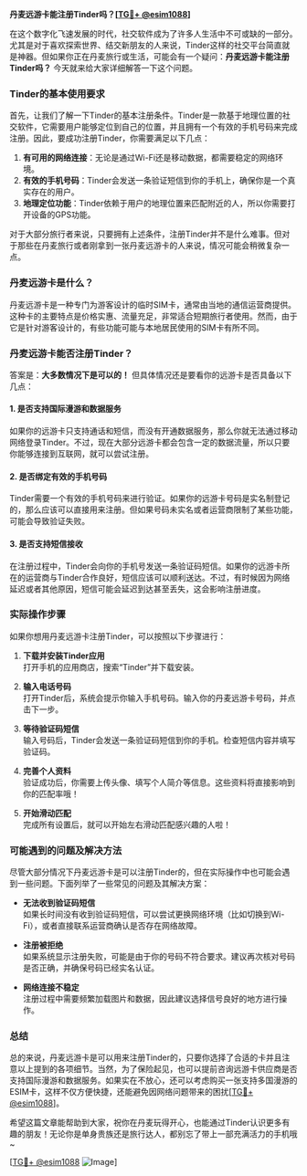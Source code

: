 **丹麦远游卡能注册Tinder吗？[[TG💪+ @esim1088](https://t.me/s/esim1088)]**

在这个数字化飞速发展的时代，社交软件成为了许多人生活中不可或缺的一部分。尤其是对于喜欢探索世界、结交新朋友的人来说，Tinder这样的社交平台简直就是神器。但如果你正在丹麦旅行或生活，可能会有一个疑问：**丹麦远游卡能注册Tinder吗？** 今天就来给大家详细解答一下这个问题。

### Tinder的基本使用要求

首先，让我们了解一下Tinder的基本注册条件。Tinder是一款基于地理位置的社交软件，它需要用户能够定位到自己的位置，并且拥有一个有效的手机号码来完成注册。因此，要成功注册Tinder，你需要满足以下几点：

1. **有可用的网络连接**：无论是通过Wi-Fi还是移动数据，都需要稳定的网络环境。
2. **有效的手机号码**：Tinder会发送一条验证短信到你的手机上，确保你是一个真实存在的用户。
3. **地理定位功能**：Tinder依赖于用户的地理位置来匹配附近的人，所以你需要打开设备的GPS功能。

对于大部分旅行者来说，只要拥有上述条件，注册Tinder并不是什么难事。但对于那些在丹麦旅行或者刚拿到一张丹麦远游卡的人来说，情况可能会稍微复杂一点。

### 丹麦远游卡是什么？

丹麦远游卡是一种专门为游客设计的临时SIM卡，通常由当地的通信运营商提供。这种卡的主要特点是价格实惠、流量充足，非常适合短期旅行者使用。然而，由于它是针对游客设计的，有些功能可能与本地居民使用的SIM卡有所不同。

### 丹麦远游卡能否注册Tinder？

答案是：**大多数情况下是可以的！** 但具体情况还是要看你的远游卡是否具备以下几点：

#### 1. 是否支持国际漫游和数据服务
如果你的远游卡只支持通话和短信，而没有开通数据服务，那么你就无法通过移动网络登录Tinder。不过，现在大部分远游卡都会包含一定的数据流量，所以只要你能够连接到互联网，就可以尝试注册。

#### 2. 是否绑定有效的手机号码
Tinder需要一个有效的手机号码来进行验证。如果你的远游卡号码是实名制登记的，那么应该可以直接用来注册。但如果号码未实名或者运营商限制了某些功能，可能会导致验证失败。

#### 3. 是否支持短信接收
在注册过程中，Tinder会向你的手机号发送一条验证码短信。如果你的远游卡所在的运营商与Tinder合作良好，短信应该可以顺利送达。不过，有时候因为网络延迟或者其他原因，短信可能会延迟到达甚至丢失，这会影响注册进度。

### 实际操作步骤

如果你想用丹麦远游卡注册Tinder，可以按照以下步骤进行：

1. **下载并安装Tinder应用**  
   打开手机的应用商店，搜索“Tinder”并下载安装。

2. **输入电话号码**  
   打开Tinder后，系统会提示你输入手机号码。输入你的丹麦远游卡号码，并点击下一步。

3. **等待验证码短信**  
   输入号码后，Tinder会发送一条验证码短信到你的手机。检查短信内容并填写验证码。

4. **完善个人资料**  
   验证成功后，你需要上传头像、填写个人简介等信息。这些资料将直接影响到你的匹配率哦！

5. **开始滑动匹配**  
   完成所有设置后，就可以开始左右滑动匹配感兴趣的人啦！

### 可能遇到的问题及解决方法

尽管大部分情况下丹麦远游卡是可以注册Tinder的，但在实际操作中也可能会遇到一些问题。下面列举了一些常见的问题及其解决方案：

- **无法收到验证码短信**  
  如果长时间没有收到验证码短信，可以尝试更换网络环境（比如切换到Wi-Fi），或者直接联系运营商确认是否存在网络故障。

- **注册被拒绝**  
  如果系统显示注册失败，可能是由于你的号码不符合要求。建议再次核对号码是否正确，并确保号码已经实名认证。

- **网络连接不稳定**  
  注册过程中需要频繁加载图片和数据，因此建议选择信号良好的地方进行操作。

### 总结

总的来说，丹麦远游卡是可以用来注册Tinder的，只要你选择了合适的卡并且注意以上提到的各项细节。当然，为了保险起见，也可以提前咨询远游卡供应商是否支持国际漫游和数据服务。如果实在不放心，还可以考虑购买一张支持多国漫游的ESIM卡，这样不仅方便快捷，还能避免因网络问题带来的困扰[[TG💪+ @esim1088](https://t.me/s/esim1088)]。

希望这篇文章能帮助到大家，祝你在丹麦玩得开心，也能通过Tinder认识更多有趣的朋友！无论你是单身贵族还是旅行达人，都别忘了带上一部充满活力的手机哦~

[[TG💪+ @esim1088](https://t.me/s/esim1088) ![Image](https://i.postimg.cc/4NQfJmqS/Snipaste-2025-05-13-00-14-12.png)]